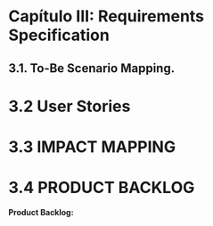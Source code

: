 # Capítulo III: Requirements Specification
## <a name="_h9hrfqva6r5m"></a>**3.1. To-Be Scenario Mapping.**


# <a name="_bpcx799qz42z"></a>**3.2 User Stories**


# <a name="_bpcx799qz42z"></a>**3.3 IMPACT MAPPING**

# <a name="_bpcx799qz42z"></a>**3.4 PRODUCT BACKLOG**

**Product Backlog:**
